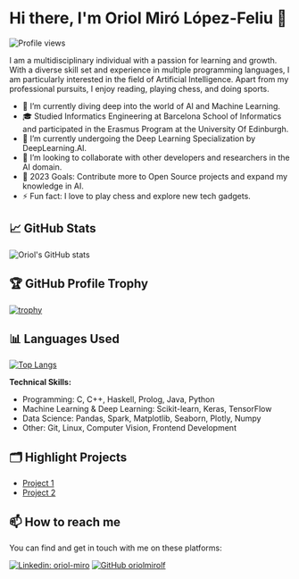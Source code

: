 # Hi there, I'm Oriol Miró López-Feliu 👋

![Profile views](https://gpvc.arturio.dev/oriolmirolf)

I am a multidisciplinary individual with a passion for learning and growth. With a diverse skill set and experience in multiple programming languages, I am particularly interested in the field of Artificial Intelligence. Apart from my professional pursuits, I enjoy reading, playing chess, and doing sports.

- 🔭 I’m currently diving deep into the world of AI and Machine Learning.
- 🎓 Studied Informatics Engineering at Barcelona School of Informatics and participated in the Erasmus Program at the University Of Edinburgh.
- 🌱 I’m currently undergoing the Deep Learning Specialization by DeepLearning.AI.
- 👯 I’m looking to collaborate with other developers and researchers in the AI domain.
- 🥅 2023 Goals: Contribute more to Open Source projects and expand my knowledge in AI.
- ⚡ Fun fact: I love to play chess and explore new tech gadgets.

## 📈 GitHub Stats

![Oriol's GitHub stats](https://github-readme-stats.vercel.app/api?username=oriolmirolf&show_icons=true&theme=radical)

## 🏆 GitHub Profile Trophy

[![trophy](https://github-profile-trophy.vercel.app/?username=oriolmirolf&theme=onedark)](https://github.com/ryo-ma/github-profile-trophy)

## 📊 Languages Used

[![Top Langs](https://github-readme-stats.vercel.app/api/top-langs/?username=oriolmirolf&layout=compact&theme=radical&hide=html)](https://github.com/oriolmirolf/github-readme-stats)

**Technical Skills:**
- Programming: C, C++, Haskell, Prolog, Java, Python
- Machine Learning & Deep Learning: Scikit-learn, Keras, TensorFlow
- Data Science: Pandas, Spark, Matplotlib, Seaborn, Plotly, Numpy
- Other: Git, Linux, Computer Vision, Frontend Development

## 🗂️ Highlight Projects

- [Project 1](https://github.com/oriolmirolf/project-1)
- [Project 2](https://github.com/oriolmirolf/project-2)

## 📫 How to reach me

You can find and get in touch with me on these platforms:

[![Linkedin: oriol-miro](https://img.shields.io/badge/-oriolmiro-blue?style=flat-square&logo=Linkedin&logoColor=white&link=https://www.linkedin.com/in/oriol-miro/)](https://www.linkedin.com/in/oriol-miro/)
[![GitHub oriolmirolf](https://img.shields.io/github/followers/oriolmirolf?label=follow&style=social)](https://github.com/oriolmirolf)
